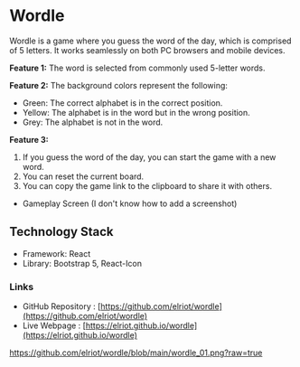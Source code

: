 # Wordle

Wordle is a game where you guess the word of the day, which is comprised of 5 letters. It works seamlessly on both PC browsers and mobile devices.

**Feature 1:** The word is selected from commonly used 5-letter words.

**Feature 2:** The background colors represent the following:
- Green: The correct alphabet is in the correct position.
- Yellow: The alphabet is in the word but in the wrong position.
- Grey: The alphabet is not in the word.

**Feature 3:**
1) If you guess the word of the day, you can start the game with a new word.
2) You can reset the current board.
3) You can copy the game link to the clipboard to share it with others.

- Gameplay Screen (I don't know how to add a screenshot)

## Technology Stack
- Framework: React
- Library: Bootstrap 5, React-Icon

### Links
- GitHub Repository : [https://github.com/elriot/wordle](https://github.com/elriot/wordle)
- Live Webpage : [https://elriot.github.io/wordle](https://elriot.github.io/wordle)


https://github.com/elriot/wordle/blob/main/wordle_01.png?raw=true
